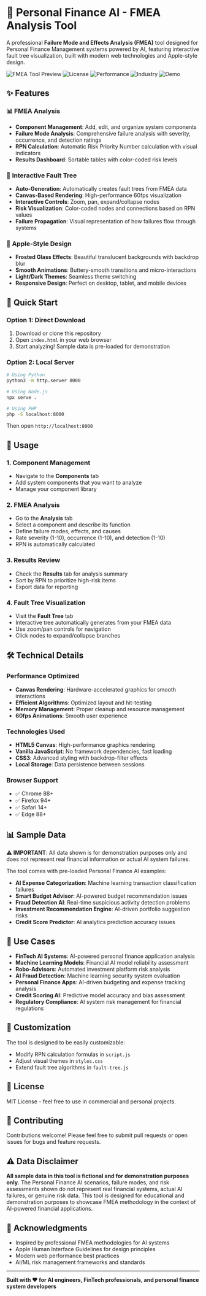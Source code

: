 # 🤖 Personal Finance AI - FMEA Analysis Tool

A professional **Failure Mode and Effects Analysis (FMEA)** tool designed for Personal Finance Management systems powered by AI, featuring interactive fault tree visualization, built with modern web technologies and Apple-style design.

![FMEA Tool Preview](https://img.shields.io/badge/Status-Live-brightgreen) ![License](https://img.shields.io/badge/License-MIT-blue) ![Performance](https://img.shields.io/badge/Performance-Optimized-orange) ![Industry](https://img.shields.io/badge/Industry-FinTech_AI-gold) ![Demo](https://img.shields.io/badge/Data-Demo_Only-orange)

## ✨ Features

### 📊 **FMEA Analysis**
- **Component Management**: Add, edit, and organize system components
- **Failure Mode Analysis**: Comprehensive failure analysis with severity, occurrence, and detection ratings
- **RPN Calculation**: Automatic Risk Priority Number calculation with visual indicators
- **Results Dashboard**: Sortable tables with color-coded risk levels

### 🌳 **Interactive Fault Tree**
- **Auto-Generation**: Automatically creates fault trees from FMEA data
- **Canvas-Based Rendering**: High-performance 60fps visualization
- **Interactive Controls**: Zoom, pan, expand/collapse nodes
- **Risk Visualization**: Color-coded nodes and connections based on RPN values
- **Failure Propagation**: Visual representation of how failures flow through systems

### 🎨 **Apple-Style Design**
- **Frosted Glass Effects**: Beautiful translucent backgrounds with backdrop blur
- **Smooth Animations**: Buttery-smooth transitions and micro-interactions
- **Light/Dark Themes**: Seamless theme switching
- **Responsive Design**: Perfect on desktop, tablet, and mobile devices

## 🚀 Quick Start

### **Option 1: Direct Download**
1. Download or clone this repository
2. Open `index.html` in your web browser
3. Start analyzing! Sample data is pre-loaded for demonstration

### **Option 2: Local Server**
```bash
# Using Python
python3 -m http.server 8000

# Using Node.js
npx serve .

# Using PHP
php -S localhost:8000
```

Then open `http://localhost:8000`

## 📱 Usage

### **1. Component Management**
- Navigate to the **Components** tab
- Add system components that you want to analyze
- Manage your component library

### **2. FMEA Analysis**
- Go to the **Analysis** tab
- Select a component and describe its function
- Define failure modes, effects, and causes
- Rate severity (1-10), occurrence (1-10), and detection (1-10)
- RPN is automatically calculated

### **3. Results Review**
- Check the **Results** tab for analysis summary
- Sort by RPN to prioritize high-risk items
- Export data for reporting

### **4. Fault Tree Visualization**
- Visit the **Fault Tree** tab
- Interactive tree automatically generates from your FMEA data
- Use zoom/pan controls for navigation
- Click nodes to expand/collapse branches

## 🛠️ Technical Details

### **Performance Optimized**
- **Canvas Rendering**: Hardware-accelerated graphics for smooth interactions
- **Efficient Algorithms**: Optimized layout and hit-testing
- **Memory Management**: Proper cleanup and resource management
- **60fps Animations**: Smooth user experience

### **Technologies Used**
- **HTML5 Canvas**: High-performance graphics rendering
- **Vanilla JavaScript**: No framework dependencies, fast loading
- **CSS3**: Advanced styling with backdrop-filter effects
- **Local Storage**: Data persistence between sessions

### **Browser Support**
- ✅ Chrome 88+
- ✅ Firefox 94+
- ✅ Safari 14+
- ✅ Edge 88+

## 📊 Sample Data

⚠️ **IMPORTANT**: All data shown is for demonstration purposes only and does not represent real financial information or actual AI system failures.

The tool comes with pre-loaded Personal Finance AI examples:
- **AI Expense Categorization**: Machine learning transaction classification failures
- **Smart Budget Advisor**: AI-powered budget recommendation issues
- **Fraud Detection AI**: Real-time suspicious activity detection problems
- **Investment Recommendation Engine**: AI-driven portfolio suggestion risks
- **Credit Score Predictor**: AI analytics prediction accuracy issues

## 🎯 Use Cases

- **FinTech AI Systems**: AI-powered personal finance application analysis
- **Machine Learning Models**: Financial AI model reliability assessment
- **Robo-Advisors**: Automated investment platform risk analysis
- **AI Fraud Detection**: Machine learning security system evaluation
- **Personal Finance Apps**: AI-driven budgeting and expense tracking analysis
- **Credit Scoring AI**: Predictive model accuracy and bias assessment
- **Regulatory Compliance**: AI system risk management for financial regulations

## 🔧 Customization

The tool is designed to be easily customizable:
- Modify RPN calculation formulas in `script.js`
- Adjust visual themes in `styles.css`
- Extend fault tree algorithms in `fault-tree.js`

## 📄 License

MIT License - feel free to use in commercial and personal projects.

## 🤝 Contributing

Contributions welcome! Please feel free to submit pull requests or open issues for bugs and feature requests.

## ⚠️ Data Disclaimer

**All sample data in this tool is fictional and for demonstration purposes only.** The Personal Finance AI scenarios, failure modes, and risk assessments shown do not represent real financial systems, actual AI failures, or genuine risk data. This tool is designed for educational and demonstration purposes to showcase FMEA methodology in the context of AI-powered financial applications.

## 🌟 Acknowledgments

- Inspired by professional FMEA methodologies for AI systems
- Apple Human Interface Guidelines for design principles
- Modern web performance best practices
- AI/ML risk management frameworks and standards

---

**Built with ❤️ for AI engineers, FinTech professionals, and personal finance system developers**
